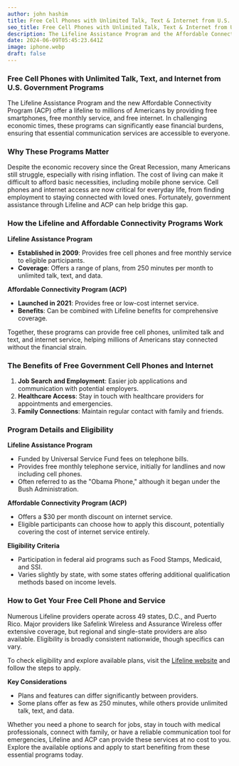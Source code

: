 ```yaml
---
author: john hashim
title: Free Cell Phones with Unlimited Talk, Text & Internet from U.S. Government Programs
seo_title: Free Cell Phones with Unlimited Talk, Text & Internet from U.S. Government Programs
description: The Lifeline Assistance Program and the Affordable Connectivity Program (ACP) combine to give you a free smartphone, free monthly service, and free internet. 
date: 2024-06-09T05:45:23.641Z
image: iphone.webp
draft: false
---
```


### Free Cell Phones with Unlimited Talk, Text, and Internet from U.S. Government Programs

The Lifeline Assistance Program and the new Affordable Connectivity Program (ACP) offer a lifeline to millions of Americans by providing free smartphones, free monthly service, and free internet. In challenging economic times, these programs can significantly ease financial burdens, ensuring that essential communication services are accessible to everyone.

### Why These Programs Matter

Despite the economic recovery since the Great Recession, many Americans still struggle, especially with rising inflation. The cost of living can make it difficult to afford basic necessities, including mobile phone service. Cell phones and internet access are now critical for everyday life, from finding employment to staying connected with loved ones. Fortunately, government assistance through Lifeline and ACP can help bridge this gap.

### How the Lifeline and Affordable Connectivity Programs Work

**Lifeline Assistance Program**
- **Established in 2009**: Provides free cell phones and free monthly service to eligible participants.
- **Coverage**: Offers a range of plans, from 250 minutes per month to unlimited talk, text, and data.

**Affordable Connectivity Program (ACP)**
- **Launched in 2021**: Provides free or low-cost internet service.
- **Benefits**: Can be combined with Lifeline benefits for comprehensive coverage.

Together, these programs can provide free cell phones, unlimited talk and text, and internet service, helping millions of Americans stay connected without the financial strain.

### The Benefits of Free Government Cell Phones and Internet

1. **Job Search and Employment**: Easier job applications and communication with potential employers.
2. **Healthcare Access**: Stay in touch with healthcare providers for appointments and emergencies.
3. **Family Connections**: Maintain regular contact with family and friends.

### Program Details and Eligibility

**Lifeline Assistance Program**
- Funded by Universal Service Fund fees on telephone bills.
- Provides free monthly telephone service, initially for landlines and now including cell phones.
- Often referred to as the "Obama Phone," although it began under the Bush Administration.

**Affordable Connectivity Program (ACP)**
- Offers a $30 per month discount on internet service.
- Eligible participants can choose how to apply this discount, potentially covering the cost of internet service entirely.

**Eligibility Criteria**
- Participation in federal aid programs such as Food Stamps, Medicaid, and SSI.
- Varies slightly by state, with some states offering additional qualification methods based on income levels.

### How to Get Your Free Cell Phone and Service

Numerous Lifeline providers operate across 49 states, D.C., and Puerto Rico. Major providers like Safelink Wireless and Assurance Wireless offer extensive coverage, but regional and single-state providers are also available. Eligibility is broadly consistent nationwide, though specifics can vary.

To check eligibility and explore available plans, visit the [Lifeline website](https://afrixi.com/state/Pennsylvania) and follow the steps to apply. 

**Key Considerations**
- Plans and features can differ significantly between providers.
- Some plans offer as few as 250 minutes, while others provide unlimited talk, text, and data.


Whether you need a phone to search for jobs, stay in touch with medical professionals, connect with family, or have a reliable communication tool for emergencies, Lifeline and ACP can provide these services at no cost to you. Explore the available options and apply to start benefiting from these essential programs today.

